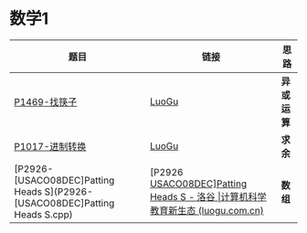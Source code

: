# 数学1

| 题目                                                         | 链接                                                         | 思路         |
| ------------------------------------------------------------ | ------------------------------------------------------------ | ------------ |
| [P1469-找筷子](P1469-找筷子.cpp)                             | [LuoGu](https://www.luogu.com.cn/problem/P1469)              | **异或运算** |
| [P1017-进制转换](P1017-进制转换.cpp)                         | [LuoGu](https://www.luogu.com.cn/problem/P1017)              | **求余**     |
| [P2926-[USACO08DEC]Patting Heads S](P2926-[USACO08DEC]Patting Heads S.cpp) | [P2926 [USACO08DEC\]Patting Heads S - 洛谷 \|计算机科学教育新生态 (luogu.com.cn)](https://www.luogu.com.cn/problem/P2926) | **数组**     |

